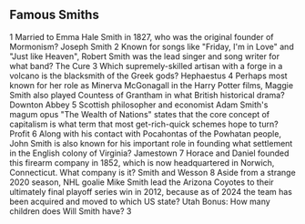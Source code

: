 ## Famous Smiths

1 Married to Emma Hale Smith in 1827, who was the original founder of Mormonism?
  Joseph Smith
2 Known for songs like "Friday, I'm in Love" and "Just like Heaven", Robert Smith was the lead singer and song writer for what band?
  The Cure
3 Which supremely-skilled artisan with a forge in a volcano is the blacksmith of the Greek gods?
  Hephaestus
4 Perhaps most known for her role as Minerva McGonagall in the Harry Potter films, Maggie Smith also played Countess of Grantham in what British historical drama?
  Downton Abbey
5 Scottish philosopher and economist Adam Smith's magum opus "The Wealth of Nations" states that the core concept of capitalism is what term that most get-rich-quick schemes hope to turn?
  Profit
6 Along with his contact with Pocahontas of the Powhatan people, John Smith is also known for his important role in founding what settlement in the English colony of Virginia?
  Jamestown
7 Horace and Daniel founded this firearm company in 1852, which is now headquartered in Norwich, Connecticut.  What company is it?
  Smith and Wesson
8 Aside from a strange 2020 season, NHL goalie Mike Smith lead the Arizona Coyotes to their ultimately final playoff series win in 2012, because as of 2024 the team has been acquired and moved to which US state?
  Utah
Bonus:  How many children does Will Smith have?
  3